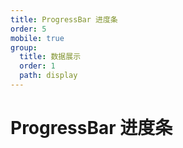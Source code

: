 ```yaml
---
title: ProgressBar 进度条
order: 5
mobile: true
group:
  title: 数据展示
  order: 1
  path: display
---
```


# ProgressBar 进度条

<code src="../demo/ProgressBar.tsx"></code>
<API src="../src/ProgressBar.tsx"></API>
